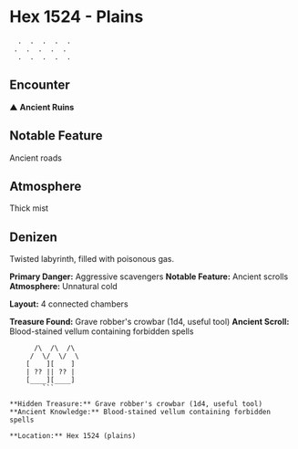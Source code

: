 # Hex 1524 - Plains
```
  .  .  .  .  .
 .  .  .  .  .
  .  .  .  .  .
```

## Encounter

▲ **Ancient Ruins**

## Notable Feature

Ancient roads

## Atmosphere

Thick mist

## Denizen

Twisted labyrinth, filled with poisonous gas.

**Primary Danger:** Aggressive scavengers
**Notable Feature:** Ancient scrolls
**Atmosphere:** Unnatural cold

**Layout:** 4 connected chambers

**Treasure Found:** Grave robber's crowbar (1d4, useful tool)
**Ancient Scroll:** Blood-stained vellum containing forbidden spells


```
      /\  /\  /\
     /  \/  \/  \
    [    ][    ]
    | ?? || ?? |
    [____][____]
        ```

**Hidden Treasure:** Grave robber's crowbar (1d4, useful tool)
**Ancient Knowledge:** Blood-stained vellum containing forbidden spells

**Location:** Hex 1524 (plains)
